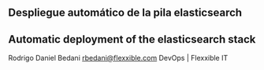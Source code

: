 Despliegue automático de la pila elasticsearch
---
Automatic deployment of the elasticsearch stack
---
Rodrigo Daniel Bedani
rbedani@flexxible.com
DevOps | Flexxible IT